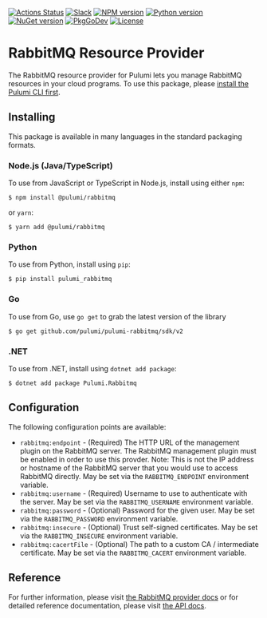 [![Actions Status](https://github.com/pulumi/pulumi-rabbitmq/workflows/master/badge.svg)](https://github.com/pulumi/pulumi-rabbitmq/actions)
[![Slack](http://www.pulumi.com/images/docs/badges/slack.svg)](https://slack.pulumi.com)
[![NPM version](https://badge.fury.io/js/%40pulumi%2Frabbitmq.svg)](https://www.npmjs.com/package/@pulumi/rabbitmq)
[![Python version](https://badge.fury.io/py/pulumi-rabbitmq.svg)](https://pypi.org/project/pulumi-rabbitmq)
[![NuGet version](https://badge.fury.io/nu/pulumi.rabbitmq.svg)](https://badge.fury.io/nu/pulumi.rabbitmq)
[![PkgGoDev](https://pkg.go.dev/badge/github.com/pulumi/pulumi-rabbitmq/sdk/v3/go)](https://pkg.go.dev/github.com/pulumi/pulumi-rabbitmq/sdk/v3/go)
[![License](https://img.shields.io/npm/l/%40pulumi%2Fpulumi.svg)](https://github.com/pulumi/pulumi-rabbitmq/blob/master/LICENSE)

# RabbitMQ Resource Provider

The RabbitMQ resource provider for Pulumi lets you manage RabbitMQ resources in your cloud programs. To use
this package, please [install the Pulumi CLI first](https://pulumi.io/).

## Installing

This package is available in many languages in the standard packaging formats.

### Node.js (Java/TypeScript)

To use from JavaScript or TypeScript in Node.js, install using either `npm`:

    $ npm install @pulumi/rabbitmq

or `yarn`:

    $ yarn add @pulumi/rabbitmq

### Python

To use from Python, install using `pip`:

    $ pip install pulumi_rabbitmq

### Go

To use from Go, use `go get` to grab the latest version of the library

    $ go get github.com/pulumi/pulumi-rabbitmq/sdk/v2

### .NET

To use from .NET, install using `dotnet add package`:

    $ dotnet add package Pulumi.Rabbitmq

## Configuration

The following configuration points are available:

* `rabbitmq:endpoint` - (Required) The HTTP URL of the management plugin on the RabbitMQ server. The RabbitMQ management 
   plugin must be enabled in order to use this provder. Note: This is not the IP address or hostname of the RabbitMQ server 
   that you would use to access RabbitMQ directly. May be set via the `RABBITMQ_ENDPOINT` environment variable.
* `rabbitmq:username` - (Required) Username to use to authenticate with the server. May be set via the `RABBITMQ_USERNAME`
   environment variable.
* `rabbitmq:password` - (Optional) Password for the given user. May be set via the `RABBITMQ_PASSWORD` environment variable.
* `rabbitmq:insecure` - (Optional) Trust self-signed certificates. May be set via the `RABBITMQ_INSECURE` environment variable.
* `rabbitmq:cacertFile` - (Optional) The path to a custom CA / intermediate certificate. May be set via the `RABBITMQ_CACERT` 
  environment variable.


## Reference

For further information, please visit [the RabbitMQ provider docs](https://www.pulumi.com/docs/intro/cloud-providers/rabbitmq) or for detailed reference documentation, please visit [the API docs](https://www.pulumi.com/docs/reference/pkg/rabbitmq).
